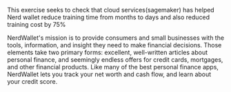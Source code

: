 This exercise seeks to check that cloud services(sagemaker) has helped Nerd wallet reduce training time from months to days and also reduced training cost by 75%

NerdWallet's mission is to provide consumers and small businesses with the tools, information, and insight they need to make financial decisions. Those elements take two primary forms: excellent, well-written articles about personal finance, and seemingly endless offers for credit cards, mortgages, and other financial products. Like many of the best personal finance apps, NerdWallet lets you track your net worth and cash flow, and learn about your credit score.

 
